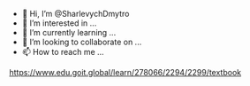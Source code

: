 - 👋 Hi, I’m @SharlevychDmytro
- 👀 I’m interested in ...
- 🌱 I’m currently learning ...
- 💞️ I’m looking to collaborate on ...
- 📫 How to reach me ...

<!---
SharlevychDmytro/SharlevychDmytro is a ✨ special ✨ repository because its `README.md` (this file) appears on your GitHub profile.
You can click the Preview link to take a look at your changes.
--->
https://www.edu.goit.global/learn/278066/2294/2299/textbook

